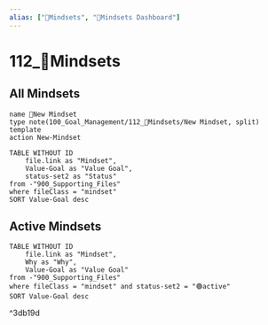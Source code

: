 ```yaml
---
alias: ["🤯Mindsets", "🤯Mindsets Dashboard"]
---
```


# 112_🤯Mindsets
## All Mindsets
```button
name 🤯New Mindset
type note(100_Goal_Management/112_🤯Mindsets/New Mindset, split) template
action New-Mindset
```
```dataview
TABLE WITHOUT ID
    file.link as "Mindset",
    Value-Goal as "Value Goal",
    status-set2 as "Status"
from -"900_Supporting_Files"
where fileClass = "mindset" 
SORT Value-Goal desc
```
## Active Mindsets
```dataview
TABLE WITHOUT ID
    file.link as "Mindset",
    Why as "Why",
    Value-Goal as "Value Goal"
from -"900_Supporting_Files"
where fileClass = "mindset" and status-set2 = "🟢active"
SORT Value-Goal desc
```

^3db19d

